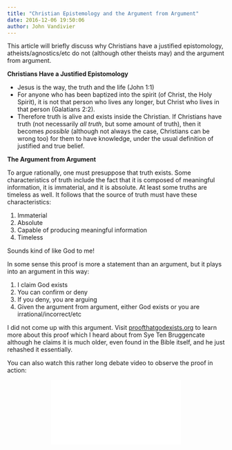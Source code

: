 ```yaml
---
title: "Christian Epistemology and the Argument from Argument"
date: 2016-12-06 19:50:06
author: John Vandivier
---
```




This article will briefly discuss why Christians have a justified epistomology, atheists/agnostics/etc do not (although other theists may) and the argument from argument.

<strong>Christians Have a Justified Epistomology</strong>
<ul>
 	<li>Jesus is the way, the truth and the life (John 1:1)</li>
 	<li>For anyone who has been baptized into the spirit (of Christ, the Holy Spirit), it is not that person who lives any longer, but Christ who lives in that person (Galatians 2:2).</li>
 	<li><span style=\"line-height: 1.5em;\">Therefore truth is alive and exists inside the Christian. If Christians have truth (not necessarily <em>all truth</em>, but some amount of truth), then it becomes <em>possible</em> (although not always the case, Christians can be wrong too) for them to have knowledge, under the usual definition of justified and true belief.</span></li>
</ul>
<strong>The Argument from Argument</strong>

To argue rationally, one must presuppose that truth exists. Some characteristics of truth include the fact that it is composed of meaningful information, it is immaterial, and it is absolute. At least some truths are timeless as well. It follows that the source of truth must have these characteristics:
<ol>
 	<li>Immaterial</li>
 	<li>Absolute</li>
 	<li>Capable of producing meaningful information</li>
 	<li>Timeless</li>
</ol>
S<span style=\"line-height: 1.5em;\">ounds kind of like God to me!</span>

In some sense this proof is more a statement than an argument, but it plays into an argument in this way:
<ol>
 	<li>I claim God exists</li>
 	<li>You can confirm or deny</li>
 	<li>If you deny, you are arguing</li>
 	<li>Given the argument from argument, either God exists or you are irrational/incorrect/etc</li>
</ol>
I did not come up with this argument. Visit <a href=\"http://www.proofthatgodexists.org/\">proofthatgodexists.org</a> to learn more about this proof which I heard about from Sye Ten Bruggencate although he claims it is much older, even found in the Bible itself, and he just rehashed it essentially.

You can also watch this rather long debate video to observe the proof in action:

<center><iframe src=\"//www.youtube.com/embed/RRoT2Qp5mS0\" width=\"560\" height=\"315\" frameborder=\"0\" allowfullscreen=\"allowfullscreen\"></iframe></center>